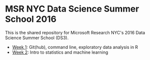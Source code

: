 # MSR NYC Data Science Summer School 2016

This is the shared repository for Microsoft Research NYC's 2016 Data Science Summer School (DS3).

* [Week 1](week1/): Git(hub), command line, exploratory data analysis in R
* [Week 2](week2/): Intro to statistics and machine learning
